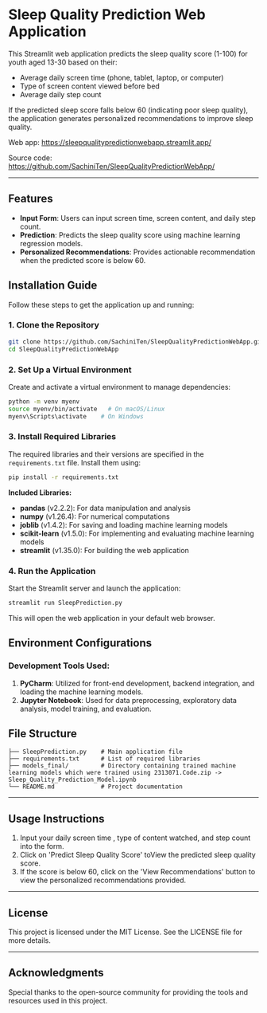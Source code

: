 # Sleep Quality Prediction Web Application

This Streamlit web application predicts the sleep quality score (1-100) for youth aged 13-30 based on their:
- Average daily screen time (phone, tablet, laptop, or computer)
- Type of screen content viewed before bed
- Average daily step count

If the predicted sleep score falls below 60 (indicating poor sleep quality), the application generates personalized recommendations to improve sleep quality.

Web app: https://sleepqualitypredictionwebapp.streamlit.app/

Source code: https://github.com/SachiniTen/SleepQualityPredictionWebApp/

---


## Features
- **Input Form**: Users can input screen time, screen content, and daily step count.
- **Prediction**: Predicts the sleep quality score using machine learning regression models.
- **Personalized Recommendations**: Provides actionable recommendation when the predicted score is below 60.



## Installation Guide
Follow these steps to get the application up and running:

### 1. Clone the Repository
```bash
git clone https://github.com/SachiniTen/SleepQualityPredictionWebApp.git
cd SleepQualityPredictionWebApp
```

### 2. Set Up a Virtual Environment
Create and activate a virtual environment to manage dependencies:
```bash
python -m venv myenv
source myenv/bin/activate   # On macOS/Linux
myenv\Scripts\activate    # On Windows
```

### 3. Install Required Libraries
The required libraries and their versions are specified in the `requirements.txt` file. Install them using:
```bash
pip install -r requirements.txt
```

**Included Libraries:**
- **pandas** (v2.2.2): For data manipulation and analysis
- **numpy** (v1.26.4): For numerical computations
- **joblib** (v1.4.2): For saving and loading machine learning models
- **scikit-learn** (v1.5.0): For implementing and evaluating machine learning models
- **streamlit** (v1.35.0): For building the web application

### 4. Run the Application
Start the Streamlit server and launch the application:
```bash
streamlit run SleepPrediction.py
```
This will open the web application in your default web browser.



## Environment Configurations

### Development Tools Used:
1. **PyCharm**: Utilized for front-end development, backend integration, and loading the machine learning models.
2. **Jupyter Notebook**: Used for data preprocessing, exploratory data analysis, model training, and evaluation.


## File Structure
```plaintext
├── SleepPrediction.py    # Main application file
├── requirements.txt      # List of required libraries
├── models_final/         # Directory containing trained machine learning models which were trained using 2313071.Code.zip -> Sleep_Quality_Prediction_Model.ipynb
└── README.md             # Project documentation
```

---

## Usage Instructions
1. Input your daily screen time , type of content watched, and step count into the form.
2. Click on 'Predict Sleep Quality Score' toView the predicted sleep quality score.
4. If the score is below 60, click on the 'View Recommendations' button to view the personalized recommendations provided.


---

## License
This project is licensed under the MIT License. See the LICENSE file for more details.

---

## Acknowledgments
Special thanks to the open-source community for providing the tools and resources used in this project.
